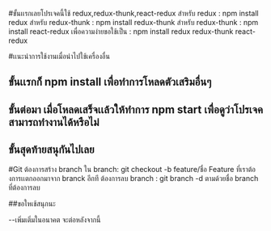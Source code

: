 #ขั้นเเรกเลยโปรเจคนี้ใช้ redux,redux-thunk,react-redux
สำหรับ redux : npm install redux
สำหรับ redux-thunk : npm install redux-thunk
สำหรับ redux-thunk : npm install react-redux
เพื่อความง่ายขอใช้เป็น : npm install redux redux-thunk react-redux

#เเนะนำการใช้งานเมื่อนำไปใช้เครื่องอื่น
## ขั้นเเรกก็ npm install เพื่อทำการโหลดตัวเสริมอื่นๆ
## ขั้นต่อมา เมื่อโหลดเสร็จเเล้วให้ทำการ npm start เพื่อดูว่าโปรเจคสามารถทำงานได้หรือไม่
## ขั้นสุดท้ายสนุกันไปเลย

#Git
ต้องการสร้าง branch ใน branch: git checkout -b feature/ชื่อ Feature ที่เราต้องการเเตกออกมาจาก branck อีกที
ต้องการลบ branch :  git branch -d ตามด้วยชื่อ branch ที่ต้องการลบ

##ขอใหเช้สนุกนะ


--เพิ่มเติ่มในอนาคต จะต่อหลังจากนี้

